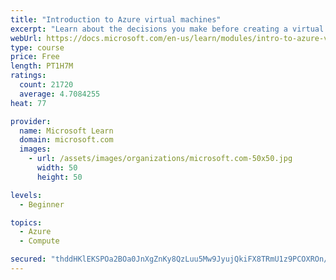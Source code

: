 ```yaml
---
title: "Introduction to Azure virtual machines"
excerpt: "Learn about the decisions you make before creating a virtual machine, the options to create and manage the VM, and the extensions and services you use to manage your VM."
webUrl: https://docs.microsoft.com/en-us/learn/modules/intro-to-azure-virtual-machines/
type: course
price: Free
length: PT1H7M
ratings:
  count: 21720
  average: 4.7084255
heat: 77

provider:
  name: Microsoft Learn
  domain: microsoft.com
  images:
    - url: /assets/images/organizations/microsoft.com-50x50.jpg
      width: 50
      height: 50

levels:
  - Beginner

topics:
  - Azure
  - Compute

secured: "thddHKlEKSPOa2BOa0JnXgZnKy8QzLuu5Mw9JyujQkiFX8TRmU1z9PCOXROn/qYSimUJlFMXHkhcVL8OBVc+Z3mmhPZf2xA84lJNHWX8+ysMSe4cpuhXY8bRV3nS2ENkhZDEKxdpOo4cjqOt3eQCieP8rdJxim7kX5G4ly3EH32lJQoXJluoASIR5HnDAixSm5xnOG2bZSJzvib4MDqp3hFN5Z5u4qe1rA1EV8PyJeFr40rktV/1aOi9djIwY/PJi2WQ6hakcGTHVxq/NeW9fXn8mUwRsZ8DtxOIXExK4wjKt/3zJCLPS0fBjbCgr+rImpLNqg0oD8HUqutQ6i6dzeoSDIzs2ESjELoUHdiFCmes/92L2NOjnOJXh/hMBDh5mfSumNIeM/Ewj1dU6NAUer52NTjJSkJhbLCrAhkD7PlV/UNjPYWZPZPw6JfyxJZE;YaEJ2wZsDtHSCRhf3S/bUA=="
---
```


